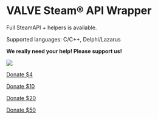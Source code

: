 VALVE Steam® API Wrapper
==========================

Full SteamAPI + helpers is available.

Supported languages: C/C++, Delphi/Lazarus


<b>We really need your help! Please support us!</b>

<img src="http://i59.tinypic.com/ruzmlv.png" border="0">

<a href="https://shopper.mycommerce.com/checkout/cart/new/55005-21?styleid=106324&&currency=USD" target="_blank">Donate $4</a>

<a href="https://shopper.mycommerce.com/checkout/cart/new/55005-22?styleid=106324&&currency=USD" target="_blank">Donate $10</a>

<a href="https://shopper.mycommerce.com/checkout/cart/new/55005-23?styleid=106324&&currency=USD" target="_blank">Donate $20</a>

<a href="https://shopper.mycommerce.com/checkout/cart/new/55005-24?styleid=106324&&currency=USD" target="_blank">Donate $50</a>


